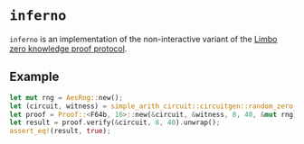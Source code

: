 # `inferno`

`inferno` is an implementation of the non-interactive variant of the
[Limbo zero knowledge proof protocol](https://eprint.iacr.org/2021/215).

## Example

```rust
let mut rng = AesRng::new();
let (circuit, witness) = simple_arith_circuit::circuitgen::random_zero_circuit::<F64b>(10, 100, &mut rng);
let proof = Proof::<F64b, 16>::new(&circuit, &witness, 8, 40, &mut rng).unwrap();
let result = proof.verify(&circuit, 8, 40).unwrap();
assert_eq!(result, true);
```